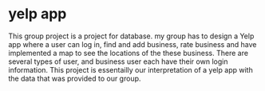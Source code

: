# yelp app
This group project is a project for database. my group has to design a Yelp app where a user can log in, find and add business, rate business and have implemented a map to see the locations of the these business. There are several types of user, and business user each have their own login information. This project is essentailly our interpretation of a yelp app with the data that was provided to our group. 
